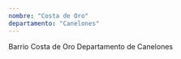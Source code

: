 ```yaml
---
nombre: "Costa de Oro"
departamento: "Canelones"
---
```


Barrio Costa de Oro
Departamento de Canelones
